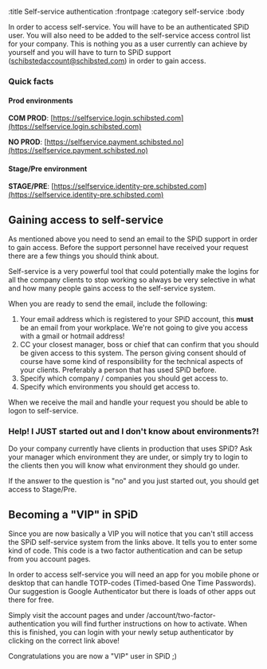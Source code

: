 :title Self-service authentication
:frontpage
:category self-service
:body


In order to access self-service. You will have to be an authenticated SPiD user. You will also need to be added to the self-service access control list for your company. This is nothing you as a user currently can achieve by yourself and you will have to turn to SPiD support (schibstedaccount@schibsted.com) in order to gain access.

### Quick facts

#### Prod environments

**COM PROD**: [https://selfservice.login.schibsted.com](https://selfservice.login.schibsted.com)

**NO PROD**: [https://selfservice.payment.schibsted.no](https://selfservice.payment.schibsted.no)

#### Stage/Pre environment
**STAGE/PRE**: [https://selfservice.identity-pre.schibsted.com](https://selfservice.identity-pre.schibsted.com)

## Gaining access to self-service

As mentioned above you need to send an email to the SPiD support in order to gain access. Before the support personnel have received your request there are a few things you should think about.

Self-service is a very powerful tool that could potentially make the logins for all the company clients to stop working so always be very selective in what and how many people gains access to the self-service system.

When you are ready to send the email, include the following:

1. Your email address which is registered to your SPiD account, this **must** be an email from your workplace. We're not going to give you access with a gmail or hotmail address!
2. CC your closest manager, boss or chief that can confirm that you should be given access to this system. The person giving consent should of course have some kind of responsibility for the technical aspects of your clients. Preferably a person that has used SPiD before.
3. Specify which company / companies you should get access to.
4. Specify which environments you should get access to.

When we receive the mail and handle your request you should be able to logon to self-service.

### Help! I JUST started out and I don't know about environments?!

Do your company currently have clients in production that uses SPiD?
Ask your manager which environment they are under, or simply try to login to the clients then you will know what environment they should go under.

If the answer to the question is "no" and you just started out, you should get access to Stage/Pre.



## Becoming a "VIP" in SPiD

Since you are now basically a VIP you will notice that you can't still access the SPiD self-service system from the links above. It tells you to enter some kind of code. This code is a two factor authentication and can be setup from you account pages.

In order to access self-service you will need an app for you mobile phone or desktop that can handle TOTP-codes (Timed-based One Time Passwords). Our suggestion is Google Authenticator but there is loads of other apps out there for free.

Simply visit the account pages and under /account/two-factor-authentication you will find further instructions on how to activate. When this is finished, you can login with your newly setup authenticator by clicking on the correct link above!

Congratulations you are now a "VIP" user in SPiD ;)